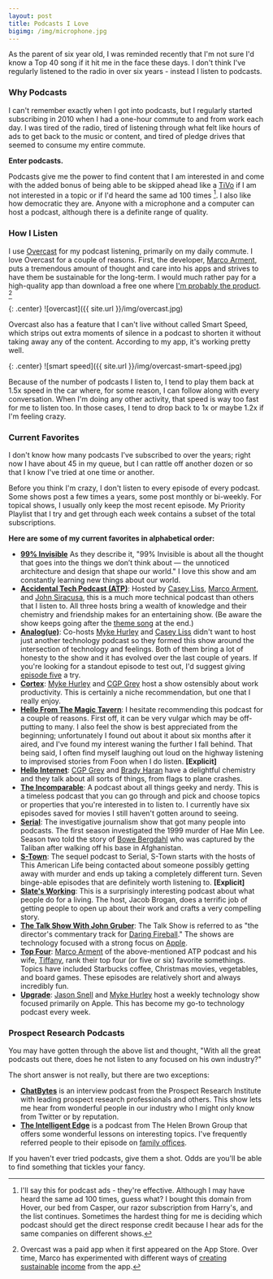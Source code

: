```yaml
---
layout: post
title: Podcasts I Love
bigimg: /img/microphone.jpg
---
```


As the parent of six year old, I was reminded recently that I'm not sure I'd know a Top 40 song if it hit me in the face these days. I don't think I've regularly listened to the radio in over six years - instead I listen to podcasts. 

### Why Podcasts

I can't remember exactly when I got into podcasts, but I regularly started subscribing in 2010 when I had a one-hour commute to and from work each day. I was tired of the radio, tired of listening through what felt like hours of ads to get back to the music or content, and tired of pledge drives that seemed to consume my entire commute. 

**Enter podcasts.** 

Podcasts give me the power to find content that I am interested in and come with the added bonus of being able to be skipped ahead like a [TiVo](https://www.tivo.com) if I am not interested in a topic or if I'd heard the same ad 100 times [^1]. I also like how democratic they are. Anyone with a microphone and a computer can host a podcast, although there is a definite range of quality.

### How I Listen

I use [Overcast](https://overcast.fm) for my podcast listening, primarily on my daily commute. I love Overcast for a couple of reasons. First, the developer, [Marco Arment](https://marco.org), puts a tremendous amount of thought and care into his apps and strives to have them be sustainable for the long-term. I would much rather pay for a high-quality app than download a free one where [I'm probably the product](http://lifehacker.com/5697167/if-youre-not-paying-for-it-youre-the-product). [^2]

{: .center}
![overcast]({{ site.url }}/img/overcast.jpg)

Overcast also has a feature that I can't live without called Smart Speed, which strips out extra moments of silence in a podcast to shorten it without taking away any of the content. According to my app, it's working pretty well. 

{: .center}
![smart speed]({{ site.url }}/img/overcast-smart-speed.jpg)

Because of the number of podcasts I listen to, I tend to play them back at 1.5x speed in the car where, for some reason, I can follow along with every conversation. When I'm doing any other activity, that speed is way too fast for me to listen too. In those cases, I tend to drop back to 1x or maybe 1.2x if I'm feeling crazy. 

### Current Favorites

I don't know how many podcasts I've subscribed to over the years; right now I have about 45 in my queue, but I can rattle off another dozen or so that I know I've tried at one time or another. 

Before you think I'm crazy, I don't listen to every episode of every podcast. Some shows post a few times a years, some post monthly or bi-weekly. For topical shows, I usually only keep the most recent episode. My Priority Playlist that I try and get through each week contains a subset of the total subscriptions.

**Here are some of my current favorites in alphabetical order:**

- **[99% Invisible](http://99percentinvisible.org/)** As they describe it, "99% Invisible is about all the thought that goes into the things we don’t think about — the unnoticed architecture and design that shape our world." I love this show and am constantly learning new things about our world.
- **[Accidental Tech Podcast (ATP)](http://atp.fm/)**: Hosted by [Casey Liss](https://twitter.com/caseyliss), [Marco Arment](https://twitter.com/marcoarment), and [John Siracusa](https://twitter.com/siracusa), this is a much more technical podcast than others that I listen to. All three hosts bring a wealth of knowledge and their chemistry and friendship makes for an entertaining show. (Be aware the show keeps going after the [theme song](https://www.youtube.com/watch?v=iCXItGrjqrw) at the end.)
- **[Analog(ue)](https://www.relay.fm/analogue)**: Co-hosts [Myke Hurley](https://twitter.com/imyke) and [Casey Liss](https://twitter.com/caseyliss) didn't want to host just another technology podcast so they formed this show around the intersection of technology and feelings. Both of them bring a lot of honesty to the show and it has evolved over the last couple of years. If you're looking for a standout episode to test out, I'd suggest giving [episode five](https://www.relay.fm/analogue/5) a try.
- **[Cortex](https://www.relay.fm/cortex)**: [Myke Hurley](https://twitter.com/imyke) and [CGP Grey](http://www.cgpgrey.com/) host a show ostensibly about work productivity. This is certainly a niche recommendation, but one that I really enjoy.
- **[Hello From The Magic Tavern](https://hellofromthemagictavern.com/)**: I hesitate recommending this podcast for a couple of reasons. First off, it can be very vulgar which may be off-putting to many. I also feel the show is best appreciated from the beginning; unfortunately I found out about it about six months after it aired, and I've found my interest waning the further I fall behind. That being said, I often find myself laughing out loud on the highway listening to improvised stories from Foon when I do listen. **[Explicit]**
- **[Hello Internet](http://www.hellointernet.fm/)**: [CGP Grey](http://www.cgpgrey.com/) and [Brady Haran](http://www.bradyharan.com/) have a delightful chemistry and they talk about all sorts of things, from flags to plane crashes.
- **[The Incomparable](https://www.theincomparable.com/theincomparable/)**: A podcast about all things geeky and nerdy. This is a timeless podcast that you can go through and pick and choose topics or properties that you're interested in to listen to. I currently have six episodes saved for movies I still haven't gotten around to seeing.
- **[Serial](https://serialpodcast.org/)**: The investigative journalism show that got many people into podcasts. The first season investigated the 1999 murder of Hae Min Lee. Season two told the story of [Bowe Bergdahl](https://en.wikipedia.org/wiki/Bowe_Bergdahl) who was captured by the Taliban after walking off his base in Afghanistan.
- **[S-Town](https://stownpodcast.org/)**: The sequel podcast to Serial, S-Town starts with the hosts of This American Life being contacted about someone possibly getting away with murder and ends up taking a completely different turn. Seven binge-able episodes that are definitely worth listening to. **[Explicit]**
- **[Slate's Working](http://www.slate.com/articles/podcasts/working.html)**: This is a surprisingly interesting podcast about what people do for a living. The host, Jacob Brogan, does a terrific job of getting people to open up about their work and crafts a very compelling story.
- **[The Talk Show With John Gruber](https://daringfireball.net/thetalkshow/)**: The Talk Show is referred to as "the director's commentary track for  [Daring Fireball](https://daringfireball.net/)." The shows are technology focused with a strong focus on [Apple](https://www.apple.com).
- **[Top Four](https://www.relay.fm/topfour)**: [Marco Arment](https://twitter.com/marcoarment) of the above-mentioned ATP podcast and his wife, [Tiffany](https://twitter.com/tiffanyarment), rank their top four (or five or six) favorite somethings. Topics have included Starbucks coffee, Christmas movies, vegetables, and board games. These episodes are relatively short and always incredibly fun. 
- **[Upgrade](https://www.relay.fm/upgrade)**: [Jason Snell](https://twitter.com/jsnell) and [Myke Hurley](https://twitter.com/imyke) host a weekly technology show focused primarily on Apple. This has become my go-to technology podcast every week. 

### Prospect Research Podcasts

You may have gotten through the above list and thought, "With all the great podcasts out there, does he not listen to any focused on his own industry?" 

The short answer is not really, but there are two exceptions:

- **[ChatBytes](http://www.prospectresearchinstitute.org/news/chatbytes/)** is an interview podcast from the Prospect Research Institute with leading prospect research professionals and others. This show lets me hear from wonderful people in our industry who I might only know from Twitter or by reputation.
- **[The Intelligent Edge](https://www.helenbrowngroup.com/the-intelligent-edge/)** is a podcast from The Helen Brown Group that offers some wonderful lessons on interesting topics. I've frequently referred people to their episode on [family offices](https://www.helenbrowngroup.com/what-you-need-to-know-about-family-offices/).

If you haven't ever tried podcasts, give them a shot. Odds are you'll be able to find something that tickles your fancy.

[^1]: I'll say this for podcast ads - they're effective. Although I may have heard the same ad 100 times, guess what? I bought this domain from Hover, our bed from Casper, our razor subscription from Harry's, and the list continues. Sometimes the hardest thing for me is deciding which podcast should get the direct response credit because I hear ads for the same companies on different shows.
[^2]: Overcast was a paid app when it first appeared on the App Store. Over time, Marco has experimented with different ways of [creating](https://marco.org/2017/02/20/overcast3) [sustainable](https://marco.org/2016/09/09/overcast-ads) [income](https://marco.org/2015/01/15/overcast-sales-numbers) from the app. 